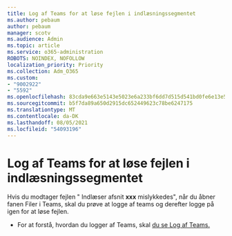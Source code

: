 ```yaml
---
title: Log af Teams for at løse fejlen i indlæsningssegmentet
ms.author: pebaum
author: pebaum
manager: scotv
ms.audience: Admin
ms.topic: article
ms.service: o365-administration
ROBOTS: NOINDEX, NOFOLLOW
localization_priority: Priority
ms.collection: Adm_O365
ms.custom:
- "9002922"
- "5592"
ms.openlocfilehash: 83cda9e663e5143e5023e6a233bf6dd7d515d541bd0fe6e13e50b61c26066416
ms.sourcegitcommit: b5f7da89a650d2915dc652449623c78be6247175
ms.translationtype: MT
ms.contentlocale: da-DK
ms.lasthandoff: 08/05/2021
ms.locfileid: "54093196"
---
```

# <a name="sign-out-of-teams-to-resolve-loading-chunk-error"></a>Log af Teams for at løse fejlen i indlæsningssegmentet

Hvis du modtager fejlen " Indlæser afsnit **xxx** mislykkedes", når du åbner fanen Filer i Teams, skal du prøve at logge af teams og derefter logge på igen for at løse fejlen.

- For at forstå, hvordan du logger af Teams, skal [du se Log af Teams.](https://support.microsoft.com/en-ie/office/sign-out-of-teams-a6d76e69-e1dd-4bc4-8e5f-04ba48384487)
